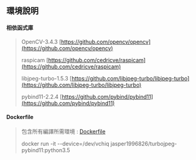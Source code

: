 ## 環境說明

#### 相依函式庫
> OpenCV-3.4.3 [https://github.com/opencv/opencv](https://github.com/opencv/opencv)
>
> raspicam [https://github.com/cedricve/raspicam](https://github.com/cedricve/raspicam)
>
> libjpeg-turbo-1.5.3 [https://github.com/libjpeg-turbo/libjpeg-turbo](https://github.com/libjpeg-turbo/libjpeg-turbo)
>
> pybind11-2.2.4 [https://github.com/pybind/pybind11](https://github.com/pybind/pybind11)

#### Dockerfile
> 包含所有編譯所需環境 :
> [Dockerfile](https://github.com/jasperyen/Pi-UDP-Streaming-Demo/blob/master/raspberry%20pi%20source%20code/docker/Dockerfile)
>
> docker run -it --device=/dev/vchiq jasper1996826/turbojpeg-pybind11:python3.5

